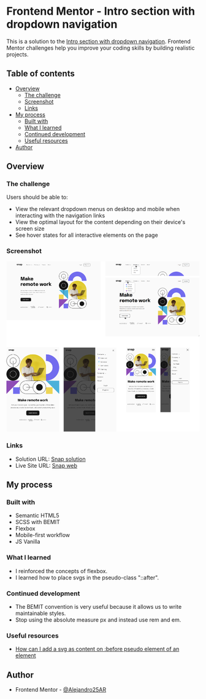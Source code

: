 # Frontend Mentor - Intro section with dropdown navigation

This is a solution to the [Intro section with dropdown navigation](https://www.frontendmentor.io/challenges/intro-section-with-dropdown-navigation-ryaPetHE5). Frontend Mentor challenges help you improve your coding skills by building realistic projects.

## Table of contents

- [Overview](#overview)
  - [The challenge](#the-challenge)
  - [Screenshot](#screenshot)
  - [Links](#links)
- [My process](#my-process)
  - [Built with](#built-with)
  - [What I learned](#what-i-learned)
  - [Continued development](#continued-development)
  - [Useful resources](#useful-resources)
- [Author](#author)


## Overview

### The challenge

Users should be able to:

- View the relevant dropdown menus on desktop and mobile when interacting with the navigation links
- View the optimal layout for the content depending on their device's screen size
- See hover states for all interactive elements on the page

### Screenshot

![Solution of the challenge view on mobile, tablet and desktop devices](./result/DesingSnape.png)

### Links

- Solution URL: [Snap solution](https://github.com/Alejandro25AR/dropdown-menus)
- Live Site URL: [Snap web](https://your-live-site-url.com)

## My process

### Built with

- Semantic HTML5
- SCSS with BEMIT
- Flexbox
- Mobile-first workflow
- JS Vanilla

### What I learned

- I reinforced the concepts of flexbox.
- I learned how to place svgs in the pseudo-class "::after".

### Continued development

- The BEMIT convention is very useful because it allows us to write maintainable styles.
- Stop using the absolute measure px and instead use rem and em.

### Useful resources

- [How can I add a svg as content on :before pseudo element of an element](https://stackoverflow.com/questions/45691117/how-can-i-add-a-svg-as-content-on-before-pseudo-element-of-an-element)


## Author

- Frontend Mentor - [@Alejandro25AR](https://www.frontendmentor.io/profile/Alejandro25AR)